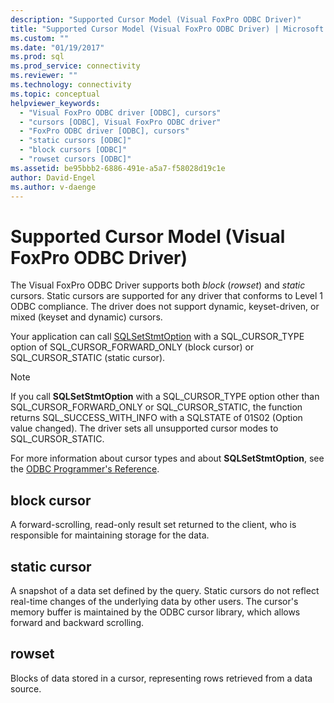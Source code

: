 ```yaml
---
description: "Supported Cursor Model (Visual FoxPro ODBC Driver)"
title: "Supported Cursor Model (Visual FoxPro ODBC Driver) | Microsoft Docs"
ms.custom: ""
ms.date: "01/19/2017"
ms.prod: sql
ms.prod_service: connectivity
ms.reviewer: ""
ms.technology: connectivity
ms.topic: conceptual
helpviewer_keywords: 
  - "Visual FoxPro ODBC driver [ODBC], cursors"
  - "cursors [ODBC], Visual FoxPro ODBC driver"
  - "FoxPro ODBC driver [ODBC], cursors"
  - "static cursors [ODBC]"
  - "block cursors [ODBC]"
  - "rowset cursors [ODBC]"
ms.assetid: be95bbb2-6886-491e-a5a7-f58028d19c1e
author: David-Engel
ms.author: v-daenge
---
```

# Supported Cursor Model (Visual FoxPro ODBC Driver)
The Visual FoxPro ODBC Driver supports both *block* (*rowset*) and *static* cursors. Static cursors are supported for any driver that conforms to Level 1 ODBC compliance. The driver does not support dynamic, keyset-driven, or mixed (keyset and dynamic) cursors.  
  
 Your application can call [SQLSetStmtOption](../../odbc/microsoft/sqlsetstmtoption-visual-foxpro-odbc-driver.md) with a SQL_CURSOR_TYPE option of SQL_CURSOR_FORWARD_ONLY (block cursor) or SQL_CURSOR_STATIC (static cursor).  
  
> [!NOTE]  
>  If you call **SQLSetStmtOption** with a SQL_CURSOR_TYPE option other than SQL_CURSOR_FORWARD_ONLY or SQL_CURSOR_STATIC, the function returns SQL_SUCCESS_WITH_INFO with a SQLSTATE of 01S02 (Option value changed). The driver sets all unsupported cursor modes to SQL_CURSOR_STATIC.  
  
 For more information about cursor types and about **SQLSetStmtOption**, see the [ODBC Programmer's Reference](../../odbc/reference/odbc-programmer-s-reference.md).  
  
## block cursor  
 A forward-scrolling, read-only result set returned to the client, who is responsible for maintaining storage for the data.  
  
## static cursor  
 A snapshot of a data set defined by the query. Static cursors do not reflect real-time changes of the underlying data by other users. The cursor's memory buffer is maintained by the ODBC cursor library, which allows forward and backward scrolling.  
  
## rowset  
 Blocks of data stored in a cursor, representing rows retrieved from a data source.
